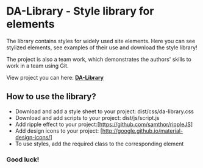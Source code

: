 # DA-Library - Style library for elements
The library contains styles for widely used site elements.
Here you can see stylized elements, see examples of their use and download the style library!

The project is also a team work, which demonstrates the authors' skills to work in a team using Git.

View project you can here: [**DA-Library**](https://dimatarhan.github.io/da-library/dist/index.html)

## How to use the library?
* Download and add a style sheet to your project: dist/css/da-library.css
* Download and add scripts to your project: dist/js/script.js
* Add ripple effect to your project:[https://github.com/samthor/rippleJS] <script async src="https://cdn.jsdelivr.net/npm/vanilla-ripplejs@1.0.6" integrity="sha384-OlarGErerEgz/M7123pQTTek4pUIiR6t0BK09bTmWDi2cZYbv3VHrriaXDnA0Oup" crossorigin="anonymous"></script>
* Add design icons to your project: [http://google.github.io/material-design-icons/] <link href="https://fonts.googleapis.com/icon?family=Material+Icons" rel="stylesheet">
* To use styles, add the required class to the corresponding element
### Good luck!
